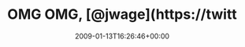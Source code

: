 ---
retweeted: false
source: <a href="http://twitter.com" rel="nofollow">Twitter Web Client</a>
entities:
  hashtags:
  - text: doctrine
    indices:
    - '29'
    - '38'
  symbols: []
  user_mentions:
  - name: Jonathan H. Wage
    screen_name: jwage
    indices:
    - '9'
    - '15'
    id_str: '8150902'
    id: '8150902'
  urls: []
display_text_range:
- '0'
- '60'
favorite_count: '0'
id_str: '1115966176'
truncated: false
retweet_count: '0'
id: '1115966176'
created_at: Tue Jan 13 16:26:46 +0000 2009
favorited: false
full_text: 'OMG OMG, [@jwage](https://twitter.com/jwage) just entered #doctrine. Everyone
  get him! (:'
lang: en
tags:
- doctrine
- pesos:twitter
date: '2009-01-13T16:26:46+00:00'
src: https://twitter.com/bascht/status/1115966176
original_url: https://twitter.com/bascht/status/1115966176
type: twitter_tweet
text: 'OMG OMG, [@jwage](https://twitter.com/jwage) just entered #doctrine. Everyone
  get him! (:'
title: OMG OMG, [@jwage](https://twitt

---